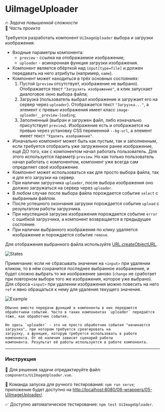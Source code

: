 # UiImageUploader

🔥 _Задача повышенной сложности_\
💼 _Часть проекта_

<!--start_statement-->

Требуется разработать компонент `UiImageUploader` выбора и загрузки изображения:

- Входные параметры компонента:
  - `preview` - ссылка на отображаемое изображение;
  - `uploader` - асинхронная функция загрузки изображения.
- Компонент является обёрткой над `input[type=file]` и должен передавать на него атрибуты (например, `name`).
- Компонент может находиться в трёх основных состояниях:
  1. Пустой (`preview` отсутствует, изображение не выбрано). Отображается текст `"Загрузить изображение"`, а клик
     запускает диалоговое окно выбора файла;
  2. Загрузка (пользователь выбрал изображение и загружает его на сервер через `uploader`). Отображается текст
     `"Загрузка..."`, а элемент с превью изображения имеет класс `image-uploader__preview-loading`;
  3. Заполненный (выбран и загружен файл, либо изначально присутствует `preview`). Изображение есть и отображается на
     превью через установку CSS переменной `--bg-url`, а элемент имеет текст `"Удалить изображение"`.
- Изначально компонент может быть как пустым, так и заполненным, если требуется отобразить уже загруженное ранее
  изображение, ещё ДО того, как с компонентом начал работать пользователь. Для этого используется параметр `preview`. Но как только пользователь начал работать с компонентом, компонент уже всегда сам определяет своё изображение.
- Компонент может использоваться как для просто выбора файла, так и для его загрузки на сервер.
- При наличии загрузчика `uploader`, после выбора изображения оно должно загружаться на сервер через `uploader`.
- В любом случае после выбора файла порождается событие `select` с выбранным файлом.
- После успешного окончания загрузки порождается событие `upload` с результатом работы загрузчика.
- При неуспешной загрузке изображения порождается событие `error` с ошибкой загрузчика, а компонент возвращается в
  предыдущее состояние.
- При наличии выбранного изображения по клику удаляется изображение и порождается событие `remove`.

Для отображения выбранного файла используйте
[URL.createObjectURL](https://developer.mozilla.org/en-US/docs/Web/API/URL/createObjectURL).

<img src="https://i.imgur.com/vNlpin0.png" alt="States" style="max-width: 100%">

Примечание: если не сбрасывать значение на `<input>` при удалении кликом, то в нём сохранится последнее выбранное
изображение, и будет сложно выбрать то же изображение заново (`change` не сработает при повторном выборе того же
изображения, которое уже выбрано). Для сброса `<input>` при удалении изображения можно повесить на него `ref` и явно
обращаться к нему для удаления текущего значения.

<img src="https://i.imgur.com/DkbDO9R.gif" alt="Example" />

```smart header="Почему uploader - параметр функция, а не событие?"
Обычно вместо передачи функций в компоненты в них передаются обработчики событий. Часто в таких компонентах `uploader` передаётся тоже, как обработчик события.

Но здесь `uploader` - это не просто обработчик события "начинается загрузка", при котором требуется среагировать на
загрузку, а функция, которую требуется использовать в работе компонента. От её наличия зависит сценарий работы
компонента. Результат её работы используется в работе компонента.
```

<!--end_statement-->

---

### Инструкция

📝 Для решения задачи отредактируйте файл: `components/UiImageUploader.vue`.

🚀 Команда запуска для ручного тестирования: `npm run serve`;\
приложение будет доступно на [http://localhost:8080/06-wrappers/05-UiImageUploader/](http://localhost:8080/06-wrappers/05-UiImageUploader/).

✅ Доступно автоматическое тестирование: `npm test UiImageUploader`.
